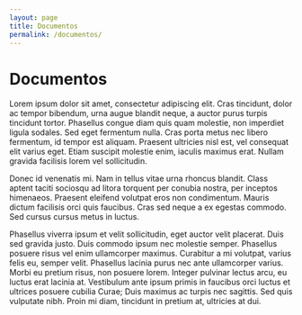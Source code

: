 ```yaml
---
layout: page
title: Documentos
permalink: /documentos/
---
```


# Documentos


Lorem ipsum dolor sit amet, consectetur adipiscing elit. Cras tincidunt, dolor ac tempor bibendum, urna augue blandit neque, a auctor purus turpis tincidunt tortor. Phasellus congue diam quis quam molestie, non imperdiet ligula sodales. Sed eget fermentum nulla. Cras porta metus nec libero fermentum, id tempor est aliquam. Praesent ultricies nisl est, vel consequat elit varius eget. Etiam suscipit molestie enim, iaculis maximus erat. Nullam gravida facilisis lorem vel sollicitudin.

Donec id venenatis mi. Nam in tellus vitae urna rhoncus blandit. Class aptent taciti sociosqu ad litora torquent per conubia nostra, per inceptos himenaeos. Praesent eleifend volutpat eros non condimentum. Mauris dictum facilisis orci quis faucibus. Cras sed neque a ex egestas commodo. Sed cursus cursus metus in luctus.

Phasellus viverra ipsum et velit sollicitudin, eget auctor velit placerat. Duis sed gravida justo. Duis commodo ipsum nec molestie semper. Phasellus posuere risus vel enim ullamcorper maximus. Curabitur a mi volutpat, varius felis eu, semper velit. Phasellus lacinia purus nec ante ullamcorper varius. Morbi eu pretium risus, non posuere lorem. Integer pulvinar lectus arcu, eu luctus erat lacinia at. Vestibulum ante ipsum primis in faucibus orci luctus et ultrices posuere cubilia Curae; Duis maximus ac turpis nec sagittis. Sed quis vulputate nibh. Proin mi diam, tincidunt in pretium at, ultricies at dui.

